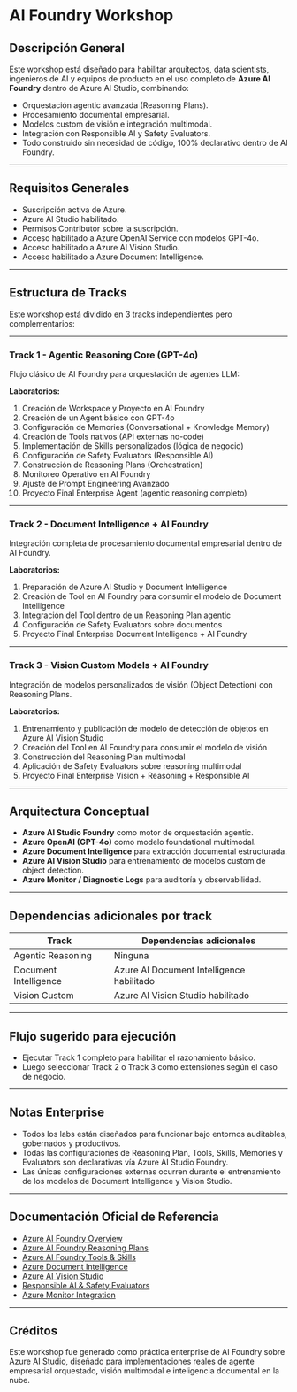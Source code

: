 # AI Foundry Workshop

## Descripción General

Este workshop está diseñado para habilitar arquitectos, data scientists, ingenieros de AI y equipos de producto en el uso completo de **Azure AI Foundry** dentro de Azure AI Studio, combinando:

- Orquestación agentic avanzada (Reasoning Plans).
- Procesamiento documental empresarial.
- Modelos custom de visión e integración multimodal.
- Integración con Responsible AI y Safety Evaluators.
- Todo construido sin necesidad de código, 100% declarativo dentro de AI Foundry.

---

## Requisitos Generales

- Suscripción activa de Azure.
- Azure AI Studio habilitado.
- Permisos Contributor sobre la suscripción.
- Acceso habilitado a Azure OpenAI Service con modelos GPT-4o.
- Acceso habilitado a Azure AI Vision Studio.
- Acceso habilitado a Azure Document Intelligence.

---

## Estructura de Tracks

Este workshop está dividido en 3 tracks independientes pero complementarios:

---

### **Track 1 - Agentic Reasoning Core (GPT-4o)**

Flujo clásico de AI Foundry para orquestación de agentes LLM:

**Laboratorios:**

1. Creación de Workspace y Proyecto en AI Foundry
2. Creación de un Agent básico con GPT-4o
3. Configuración de Memories (Conversational + Knowledge Memory)
4. Creación de Tools nativos (API externas no-code)
5. Implementación de Skills personalizados (lógica de negocio)
6. Configuración de Safety Evaluators (Responsible AI)
7. Construcción de Reasoning Plans (Orchestration)
8. Monitoreo Operativo en AI Foundry
9. Ajuste de Prompt Engineering Avanzado
10. Proyecto Final Enterprise Agent (agentic reasoning completo)

---

### **Track 2 - Document Intelligence + AI Foundry**

Integración completa de procesamiento documental empresarial dentro de AI Foundry.

**Laboratorios:**

1. Preparación de Azure AI Studio y Document Intelligence
2. Creación de Tool en AI Foundry para consumir el modelo de Document Intelligence
3. Integración del Tool dentro de un Reasoning Plan agentic
4. Configuración de Safety Evaluators sobre documentos
5. Proyecto Final Enterprise Document Intelligence + AI Foundry

---

### **Track 3 - Vision Custom Models + AI Foundry**

Integración de modelos personalizados de visión (Object Detection) con Reasoning Plans.

**Laboratorios:**

1. Entrenamiento y publicación de modelo de detección de objetos en Azure AI Vision Studio
2. Creación del Tool en AI Foundry para consumir el modelo de visión
3. Construcción del Reasoning Plan multimodal
4. Aplicación de Safety Evaluators sobre reasoning multimodal
5. Proyecto Final Enterprise Vision + Reasoning + Responsible AI

---

## Arquitectura Conceptual

- **Azure AI Studio Foundry** como motor de orquestación agentic.
- **Azure OpenAI (GPT-4o)** como modelo foundational multimodal.
- **Azure Document Intelligence** para extracción documental estructurada.
- **Azure AI Vision Studio** para entrenamiento de modelos custom de object detection.
- **Azure Monitor / Diagnostic Logs** para auditoría y observabilidad.

---

## Dependencias adicionales por track

| Track | Dependencias adicionales |
|-------|---------------------------|
| Agentic Reasoning | Ninguna |
| Document Intelligence | Azure AI Document Intelligence habilitado |
| Vision Custom | Azure AI Vision Studio habilitado |

---

## Flujo sugerido para ejecución

- Ejecutar Track 1 completo para habilitar el razonamiento básico.
- Luego seleccionar Track 2 o Track 3 como extensiones según el caso de negocio.

---

## Notas Enterprise

- Todos los labs están diseñados para funcionar bajo entornos auditables, gobernados y productivos.
- Todas las configuraciones de Reasoning Plan, Tools, Skills, Memories y Evaluators son declarativas vía Azure AI Studio Foundry.
- Las únicas configuraciones externas ocurren durante el entrenamiento de los modelos de Document Intelligence y Vision Studio.

---

## Documentación Oficial de Referencia

- [Azure AI Foundry Overview](https://learn.microsoft.com/en-us/azure/ai-studio/foundry/overview)
- [Azure AI Foundry Reasoning Plans](https://learn.microsoft.com/en-us/azure/ai-studio/foundry/reasoning-plans)
- [Azure AI Foundry Tools & Skills](https://learn.microsoft.com/en-us/azure/ai-studio/foundry/tools-and-skills-overview)
- [Azure Document Intelligence](https://learn.microsoft.com/en-us/azure/ai-services/document-intelligence/)
- [Azure AI Vision Studio](https://learn.microsoft.com/en-us/azure/ai-studio/vision/)
- [Responsible AI & Safety Evaluators](https://learn.microsoft.com/en-us/azure/ai-studio/foundry/safety-evaluators)
- [Azure Monitor Integration](https://learn.microsoft.com/en-us/azure/ai-studio/foundry/monitor-agents)

---

## Créditos

Este workshop fue generado como práctica enterprise de AI Foundry sobre Azure AI Studio, diseñado para implementaciones reales de agente empresarial orquestado, visión multimodal e inteligencia documental en la nube.

